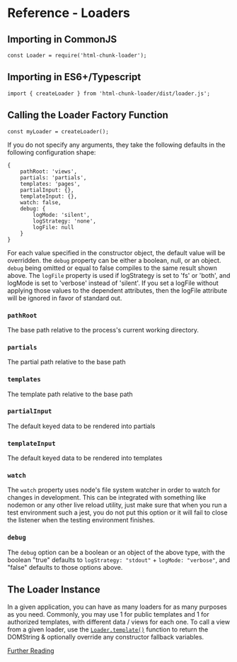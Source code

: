 # Reference - Loaders

## Importing in CommonJS

```
const Loader = require('html-chunk-loader');
```

## Importing in ES6+/Typescript

```
import { createLoader } from 'html-chunk-loader/dist/loader.js';
```

## Calling the Loader Factory Function

```
const myLoader = createLoader();
```

If you do not specify any arguments, they take the following defaults in the following configuration shape:

```
{
    pathRoot: 'views',
    partials: 'partials',
    templates: 'pages',
    partialInput: {},
    templateInput: {},
    watch: false,
    debug: {
        logMode: 'silent',
        logStrategy: 'none',
        logFile: null
    }
}
```

For each value specified in the constructor object, the default value will be overridden. the ```debug``` property can be either a boolean, null, or an object. ```debug``` being omitted or equal to false compiles to the same result shown above. The ```logFile``` property is used if logStrategy is set to 'fs' or 'both', and logMode is set to 'verbose' instead of 'silent'. If you set a logFile without applying those values to the dependent attributes, then the logFile attribute will be ignored in favor of standard out. 

### ```pathRoot```

The base path relative to the process's current working directory.

### ```partials```

The partial path relative to the base path

### ```templates```

The template path relative to the base path

### ```partialInput```

The default keyed data to be rendered into partials

### ```templateInput```

The default keyed data to be rendered into templates

### ```watch```

The ```watch``` property uses node's file system watcher in order to watch for changes in development. This can be integrated with something like nodemon or any other live reload utility, just make sure that when you run a test environment such a jest, you do not put this option or it will fail to close the listener when the testing environment finishes. 

### ```debug```

The ```debug``` option can be a boolean or an object of the above type, with the boolean "true" defaults to ```logStrategy: "stdout"``` + ```logMode: "verbose"```, and "false" defaults to those options above. 


## The Loader Instance

In a given application, you can have as many loaders for as many purposes as you need. Commonly, you may use 1 for public templates and 1 for authorized templates, with different data / views for each one. To call a view from a given loader, use the [```Loader.template()```](https://github.com/abschill/html-chunk-loader/blob/master/docs/typedoc/interfaces/ssr_loader.HCL_Runtime.md#template) function to return the DOMString & optionally override any constructor fallback variables. 

[Further Reading](https://github.com/abschill/html-chunk-loader/blob/master/docs/typedoc/modules/ssr_loader.md)